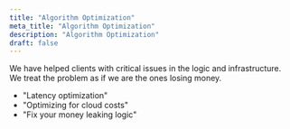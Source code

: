 ```yaml
---
title: "Algorithm Optimization"
meta_title: "Algorithm Optimization"
description: "Algorithm Optimization"
draft: false
---
```


We have helped clients with critical issues in the logic and infrastructure. We treat the problem as if we are the ones losing money.
- "Latency optimization"
- "Optimizing for cloud costs"
- "Fix your money leaking logic"